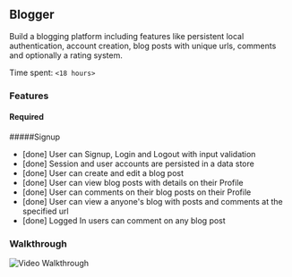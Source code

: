 ## Blogger 

Build a blogging platform including features like persistent local authentication, account creation, blog posts with unique urls, comments and optionally a rating system.

Time spent: `<18 hours>`

### Features

#### Required

#####Signup
- [done] User can Signup, Login and Logout with input validation
- [done] Session and user accounts are persisted in a data store
- [done] User can create and edit a blog post
- [done] User can view blog posts with details on their Profile
- [done] User can comments on their blog posts on their Profile
- [done] User can view a anyone's blog with posts and comments at the specified url
- [done] Logged In users can comment on any blog post


### Walkthrough 

![Video Walkthrough](https://github.com/annelin07/blooger-demo/blob/master/bloggerWT.gif)

